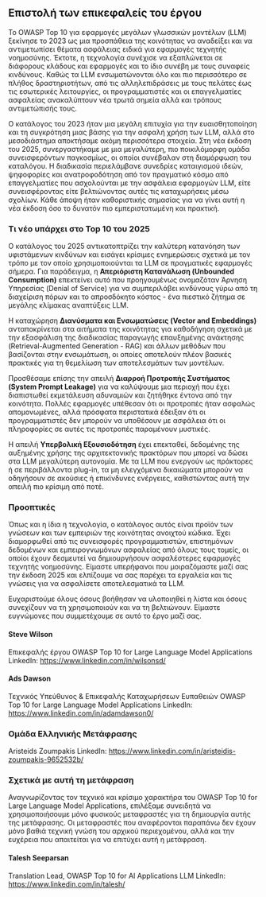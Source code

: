 ## Επιστολή των επικεφαλείς του έργου

Το OWASP Top 10 για εφαρμογές μεγάλων γλωσσικών μοντέλων (LLM) ξεκίνησε το 2023 ως μια προσπάθεια της κοινότητας να αναδείξει και να αντιμετωπίσει θέματα ασφάλειας ειδικά για εφαρμογές τεχνητής νοημοσύνης. Έκτοτε, η τεχνολογία συνέχισε να εξαπλώνεται σε διάφορους κλάδους και εφαρμογές και το ίδιο συνέβη με τους συναφείς κινδύνους. Καθώς τα LLM ενσωματώνονται όλο και πιο περισσότερο σε πλήθος δραστηριοτήτων, από τις αλληλεπιδράσεις με τους πελάτες έως τις εσωτερικές λειτουργίες, οι προγραμματιστές και οι επαγγελματίες ασφαλείας ανακαλύπτουν νέα τρωτά σημεία αλλά και τρόπους αντιμετώπισής τους.

Ο κατάλογος του 2023 ήταν μια μεγάλη επιτυχία για την ευαισθητοποίηση και τη συγκρότηση μιας βάσης για την ασφαλή χρήση των LLM, αλλά στο μεσοδιάστημα  αποκτήσαμε ακόμη περισσότερα στοιχεία. Στη νέα έκδοση του 2025, συνεργαστήκαμε με μια μεγαλύτερη, πιο ποικιλόμορφη ομάδα συνεισφερόντων παγκοσμίως, οι οποίοι συνέβαλαν στη διαμόρφωση του καταλόγου. Η διαδικασία περιελάμβανε συνεδρίες καταιγισμού ιδεών, ψηφοφορίες και ανατροφοδότηση από τον πραγματικό κόσμο από επαγγελματίες που ασχολούνται με την ασφάλεια εφαρμογών LLM, είτε συνεισφέροντας είτε βελτιώνοντας αυτές τις καταχωρήσεις μέσω σχολίων. Κάθε άποψη ήταν καθοριστικής σημασίας για να γίνει αυτή η νέα έκδοση όσο το δυνατόν πιο εμπεριστατωμένη και πρακτική.

### Τι νέο υπάρχει στο Top 10 του 2025

Ο κατάλογος του 2025 αντικατοπτρίζει την καλύτερη κατανόηση των υφιστάμενων κινδύνων και εισάγει κρίσιμες ενημερώσεις σχετικά με τον τρόπο με τον οποίο χρησιμοποιούνται τα LLM σε πραγματικές εφαρμογές σήμερα. Για παράδειγμα, η **Απεριόριστη Κατανάλωση (Unbounded Consumption)** επεκτείνει αυτό που προηγουμένως ονομαζόταν Άρνηση Υπηρεσίας (Denial of Service) για να συμπεριλάβει κινδύνους γύρω από τη διαχείριση πόρων και το απροσδόκητο κόστος - ένα πιεστικό ζήτημα σε μεγάλης κλίμακας αναπτύξεις LLM.

Η καταχώρηση **Διανύσματα και Ενσωματώσεις (Vector and Embeddings)** ανταποκρίνεται στα αιτήματα της κοινότητας για καθοδήγηση σχετικά με την εξασφάλιση της διαδικασίας παραγωγής επαυξημένης ανάκτησης (Retrieval-Augmented Generation - RAG) και άλλων μεθόδων που βασίζονται στην ενσωμάτωση, οι οποίες αποτελούν πλέον βασικές πρακτικές για τη θεμελίωση των αποτελεσμάτων των μοντέλων.

Προσθέσαμε επίσης την απειλή **Διαρροή Προτροπής Συστήματος (System Prompt Leakage)** για να καλύψουμε μια περιοχή που έχει διαπιστωθεί εκμετάλευση αδυναμιών και ζητήθηκε έντονα από την κοινότητα. Πολλές εφαρμογές υπέθεσαν ότι οι προτροπές ήταν ασφαλώς απομονωμένες, αλλά πρόσφατα περιστατικά έδειξαν ότι οι προγραμματιστές δεν μπορούν να υποθέσουν με ασφάλεια ότι οι πληροφορίες σε αυτές τις προτροπές παραμένουν μυστικές.

Η απειλή **Υπερβολική Εξουσιοδότηση** έχει επεκταθεί, δεδομένης της αυξημένης χρήσης της αρχιτεκτονικής πρακτόρων που μπορεί να δώσει στα LLM μεγαλύτερη αυτονομία.  Με τα LLM που ενεργούν ως πράκτορες ή σε περιβάλλοντα plug-in, τα μη ελεγχόμενα δικαιώματα μπορούν να οδηγήσουν σε ακούσιες ή επικίνδυνες ενέργειες, καθιστώντας αυτή την απειλή πιο κρίσιμη από ποτέ.

### Προοπτικές

Όπως και η ίδια η τεχνολογία, ο κατάλογος αυτός είναι προϊόν των γνώσεων και των εμπειριών της κοινότητας ανοιχτού κώδικα. Έχει διαμορφωθεί από τις συνεισφορές προγραμματιστών, επιστημόνων δεδομένων και εμπειρογνωμόνων ασφαλείας από όλους τους τομείς, οι οποίοι έχουν δεσμευτεί να δημιουργήσουν ασφαλέστερες εφαρμογές τεχνητής νοημοσύνης. Είμαστε υπερήφανοι που μοιραζόμαστε μαζί σας την έκδοση 2025 και ελπίζουμε να σας παρέχει τα εργαλεία και τις γνώσεις για να ασφαλίσετε αποτελεσματικά τα LLM.

Ευχαριστούμε όλους όσους βοήθησαν να υλοποιηθεί η λίστα και όσους συνεχίζουν να τη χρησιμοποιούν και να τη βελτιώνουν. Είμαστε ευγνώμονες που συμμετέχουμε σε αυτό το έργο μαζί σας.


#### Steve Wilson
Επικεφαλής έργου
OWASP Top 10 for Large Language Model Applications
LinkedIn: https://www.linkedin.com/in/wilsonsd/

#### Ads Dawson
Τεχνικός Υπεύθυνος & Επικεφαλής Καταχωρήσεων Ευπαθειών
OWASP Top 10 for Large Language Model Applications
LinkedIn: https://www.linkedin.com/in/adamdawson0/



### Ομάδα Ελληνικής Μετάφρασης
Aristeids Zoumpakis
LinkedIn: https://www.linkedin.com/in/aristeidis-zoumpakis-9652532b/

### Σχετικά με αυτή τη μετάφραση
Αναγνωρίζοντας τον τεχνικό και κρίσιμο χαρακτήρα του OWASP Top 10 for Large Language Model Applications, επιλέξαμε συνειδητά να χρησιμοποιήσουμε μόνο φυσικούς μεταφραστές για τη δημιουργία αυτής της μετάφρασης. Οι μεταφραστές που αναφέρονται παραπάνω δεν έχουν μόνο βαθιά τεχνική γνώση του αρχικού περιεχομένου, αλλά και την ευχέρεια που απαιτείται για να επιτύχει αυτή η μετάφραση.

#### Talesh Seeparsan
Translation Lead, OWASP Top 10 for AI Applications LLM
LinkedIn: https://www.linkedin.com/in/talesh/
